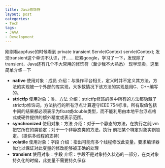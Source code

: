 ```yaml
---
title: Java修饰符
layout: post
categories:
- Tech
tags:
- JAVA
- Development
---
```


刚刚看appfuse的时候看到 private transient ServletContext servletContext; 发现transient这个单词不认识，汗…… 赶紧google，学习了一下，发现除了transient，Java还有几个不大常用的修饰符（至少我不大熟悉） 现学现卖，这里简单介绍一下 

* **native** 使用对象：成员 介绍：与操作平台相关，定义时并不定义其方法，方法的实现被一个外部的库实现，大多数情况下该方法的实现是用C、C++编写的。 
* **strictfp** 使用对象：类、方法 介绍：strictfp修饰的类中所有的方法都隐藏了strictfp修饰词，方法执行的所有浮点计算遵守IEEE 754标准，所有取值包括中间的结果都必须表示为float或double类型，而不能利用由本地平台浮点格式或硬件提供的额外精度或表示范围。 
* **synchronized** 使用对象：方法 介绍：对于一个静态的方法，在执行之前jvm把它所在的类锁定；对于一个非静态类的方法，执行 前把某个特定对象实例锁定。（提供多线程的支持）
* **volatile** 使用对象：字段 介绍：指出可能有多个线程修改此变量，要求编译器优化以保证对此变量的修改能够被正确的处理 
* **transient** 使用对象：字段 介绍：字段不是对象持久状态的一部分，在类对象持久化的时候，此变量不需要持久保存
